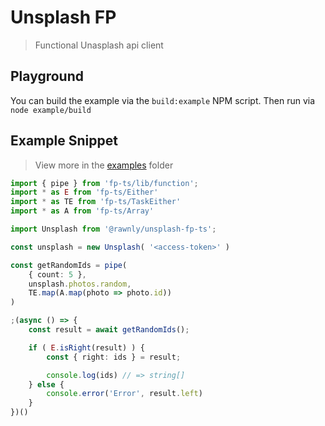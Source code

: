 # Unsplash FP
> Functional Unasplash api client


## Playground
You can build the example via the `build:example` NPM script.
Then run via `node example/build`


## Example Snippet
> View more in the [examples](/example/example.ts) folder
```ts
import { pipe } from 'fp-ts/lib/function';
import * as E from 'fp-ts/Either'
import * as TE from 'fp-ts/TaskEither'
import * as A from 'fp-ts/Array'

import Unsplash from '@rawnly/unsplash-fp-ts';

const unsplash = new Unsplash( '<access-token>' )

const getRandomIds = pipe(
	{ count: 5 },
	unsplash.photos.random,
	TE.map(A.map(photo => photo.id))
)

;(async () => {
	const result = await getRandomIds();

	if ( E.isRight(result) ) {
		const { right: ids } = result;

		console.log(ids) // => string[]
	} else {
		console.error('Error', result.left)
	}
})()
```
